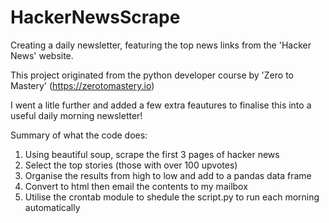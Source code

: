 # HackerNewsScrape

Creating a daily newsletter, featuring the top news links from the 'Hacker News' website.

This project originated from the python developer course by 'Zero to Mastery' (https://zerotomastery.io)

I went a litle further and added a few extra feautures to finalise this into a useful daily morning newsletter!

Summary of what the code does:

1. Using beautiful soup, scrape the first 3 pages of hacker news
2. Select the top stories (those with over 100 upvotes)
3. Organise the results from high to low and add to a pandas data frame
4. Convert to html then email the contents to my mailbox 
5. Utilise the crontab module to shedule the script.py to run each morning automatically

